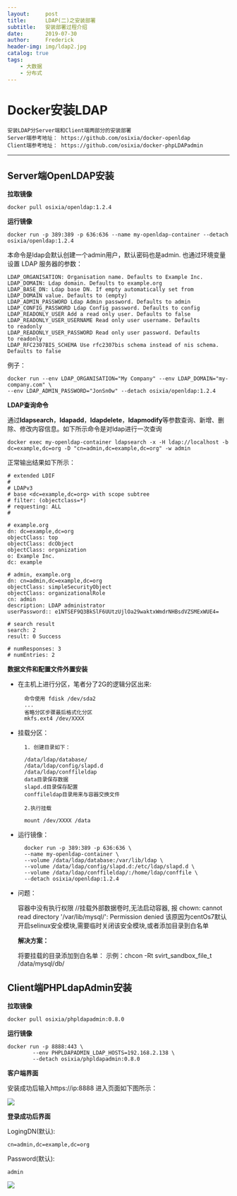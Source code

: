 ```yaml
---
layout:     post
title:      LDAP(二)之安装部署
subtitle:   安装部署过程介绍
date:       2019-07-30
author:     Frederick
header-img: img/ldap2.jpg
catalog: true
tags:
    - 大数据
    - 分布式
---
```


# Docker安装LDAP

    安装LDAP分Server端和Client端两部分的安装部署
    Server端参考地址： https://github.com/osixia/docker-openldap
    Client端参考地址： https://github.com/osixia/docker-phpLDAPadmin

---

## Server端OpenLDAP安装

**拉取镜像**

    docker pull osixia/openldap:1.2.4

**运行镜像**

    docker run -p 389:389 -p 636:636 --name my-openldap-container --detach osixia/openldap:1.2.4

本命令是ldap会默认创建一个admin用户，默认密码也是admin.
也通过环境变量设置 LDAP 服务器的参数：

    LDAP_ORGANISATION: Organisation name. Defaults to Example Inc.
    LDAP_DOMAIN: Ldap domain. Defaults to example.org
    LDAP_BASE_DN: Ldap base DN. If empty automatically set from LDAP_DOMAIN value. Defaults to (empty)
    LDAP_ADMIN_PASSWORD Ldap Admin password. Defaults to admin
    LDAP_CONFIG_PASSWORD Ldap Config password. Defaults to config
    LDAP_READONLY_USER Add a read only user. Defaults to false
    LDAP_READONLY_USER_USERNAME Read only user username. Defaults to readonly
    LDAP_READONLY_USER_PASSWORD Read only user password. Defaults to readonly
    LDAP_RFC2307BIS_SCHEMA Use rfc2307bis schema instead of nis schema. Defaults to false

例子：

    docker run --env LDAP_ORGANISATION="My Company" --env LDAP_DOMAIN="my-company.com" \
    --env LDAP_ADMIN_PASSWORD="JonSn0w" --detach osixia/openldap:1.2.4

**LDAP查询命令**

 通过**ldapsearch**，**ldapadd**，**ldapdelete**，**ldapmodify**等参数查询、新增、删除、修改内容信息。如下所示命令是对ldap进行一次查询

    docker exec my-openldap-container ldapsearch -x -H ldap://localhost -b dc=example,dc=org -D "cn=admin,dc=example,dc=org" -w admin

正常输出结果如下所示：

    # extended LDIF
    #
    # LDAPv3
    # base <dc=example,dc=org> with scope subtree
    # filter: (objectclass=*)
    # requesting: ALL
    #

    # example.org
    dn: dc=example,dc=org
    objectClass: top
    objectClass: dcObject
    objectClass: organization
    o: Example Inc.
    dc: example

    # admin, example.org
    dn: cn=admin,dc=example,dc=org
    objectClass: simpleSecurityObject
    objectClass: organizationalRole
    cn: admin
    description: LDAP administrator
    userPassword:: e1NTSEF9Q3BkSlF6UUtzUjlOa29waktxWmdrNHBsdVZSMExWUE4=

    # search result
    search: 2
    result: 0 Success

    # numResponses: 3
    # numEntries: 2

**数据文件和配置文件外置安装**

- 在主机上进行分区，笔者分了2G的逻辑分区出来:

        命令使用 fdisk /dev/sda2
        ...
        省略分区步骤最后格式化分区
        mkfs.ext4 /dev/XXXX

- 挂载分区：

        1. 创建目录如下：

        /data/ldap/database/
        /data/ldap/config/slapd.d
        /data/ldap/conffileldap
        data目录保存数据
        slapd.d目录保存配置
        conffileldap目录用来与容器交换文件

        2.执行挂载
        
        mount /dev/XXXX /data

- 运行镜像：

        docker run -p 389:389 -p 636:636 \
        --name my-openldap-container \
        --volume /data/ldap/database:/var/lib/ldap \
        --volume /data/ldap/config/slapd.d:/etc/ldap/slapd.d \
        --volume /data/ldap/conffileldap/:/home/ldap/conffile \
        --detach osixia/openldap:1.2.4

- 问题：

    容器中没有执行权限 //挂载外部数据卷时,无法启动容器, 报 chown: cannot read directory '/var/lib/mysql/': Permission denied
    该原因为centOs7默认开启selinux安全模块,需要临时关闭该安全模块,或者添加目录到白名单

    **解决方案：**

    将要挂载的目录添加到白名单： 示例：chcon -Rt svirt_sandbox_file_t   /data/mysql/db/

## Client端PHPLdapAdmin安装

**拉取镜像**

    docker pull osixia/phpldapadmin:0.8.0

**运行镜像**

    docker run -p 8888:443 \
            --env PHPLDAPADMIN_LDAP_HOSTS=192.168.2.138 \
            --detach osixia/phpldapadmin:0.8.0

**客户端界面**

安装成功后输入https://ip:8888 进入页面如下图所示：

![](https://github.com/FrederickHou/FrederickHou.github.io/blob/master/img/ldap3.jpg?raw=true)


**登录成功后界面**

LogingDN(默认):

    cn=admin,dc=example,dc=org

Password(默认):

    admin


![](https://github.com/FrederickHou/FrederickHou.github.io/blob/master/img/ldap4.jpg?raw=true)





